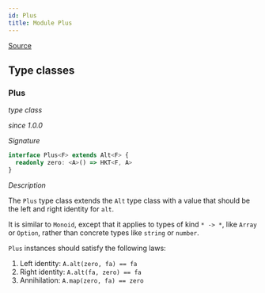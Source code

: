 ```yaml
---
id: Plus
title: Module Plus
---
```


[Source](https://github.com/gcanti/fp-ts/blob/master/src/Plus.ts)

## Type classes

### Plus

_type class_

_since 1.0.0_

_Signature_

```ts
interface Plus<F> extends Alt<F> {
  readonly zero: <A>() => HKT<F, A>
}
```

_Description_

The `Plus` type class extends the `Alt` type class with a value that should be the left and right identity for `alt`.

It is similar to `Monoid`, except that it applies to types of kind `* -> *`, like `Array` or `Option`, rather than
concrete types like `string` or `number`.

`Plus` instances should satisfy the following laws:

1.  Left identity: `A.alt(zero, fa) == fa`
2.  Right identity: `A.alt(fa, zero) == fa`
3.  Annihilation: `A.map(zero, fa) == zero`
